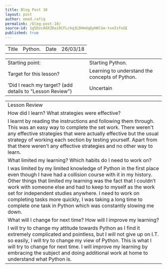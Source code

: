 ```yaml
---
title: Blog Post 10
layout: post
author: emad.rafiq
permalink: /blog-post-10/
source-id: 1g5DzcAOXZDai0CFLchq3LDHmdqQyHWlGm-tveIsfoGE
published: true
---
```

<table>
  <tr>
    <td>Title</td>
    <td>Python.</td>
    <td>Date</td>
    <td>26/03/18</td>
  </tr>
</table>


<table>
  <tr>
    <td>Starting point:</td>
    <td>Starting Python.</td>
  </tr>
  <tr>
    <td>Target for this lesson?</td>
    <td>Learning to understand the concepts of Python.</td>
  </tr>
  <tr>
    <td>'Did I reach my target? 
(add details to "Lesson Review")</td>
    <td>Uncertain</td>
  </tr>
</table>


 

<table>
  <tr>
    <td>Lesson Review</td>
  </tr>
  <tr>
    <td>How did I learn? What strategies were effective? </td>
  </tr>
  <tr>
    <td>I learnt by reading the instructions and following them through. This was an easy way to complete the set work. There weren't any effective strategies that were actually effective but the usual strategy of working each section by testing yourself. Apart from that there weren’t any effective strategies and no other way to learn.</td>
  </tr>
  <tr>
    <td>What limited my learning? Which habits do I need to work on? </td>
  </tr>
  <tr>
    <td>I was limited by my limited knowledge of Python in the first place even though I have had a collision course with it in my history. Other things that limited my learning was the fact that I couldn’t work with someone else and had to keep to myself as the work set for independent studies anywhere. I need to work on completing tasks more quickly, I was taking a long time to complete one task in Python which was constantly slowing me down.</td>
  </tr>
  <tr>
    <td>What will I change for next time? How will I improve my learning?</td>
  </tr>
  <tr>
    <td>I will try to change my attitude towards Python as I find it extremely complicated and pointless, but I will not give up on I.T. so easily, I will try to change my view of Python. This is what I will try to change for next time. I will improve my learning by embracing the subject and doing additional work at home to understand what Python is. </td>
  </tr>
</table>


